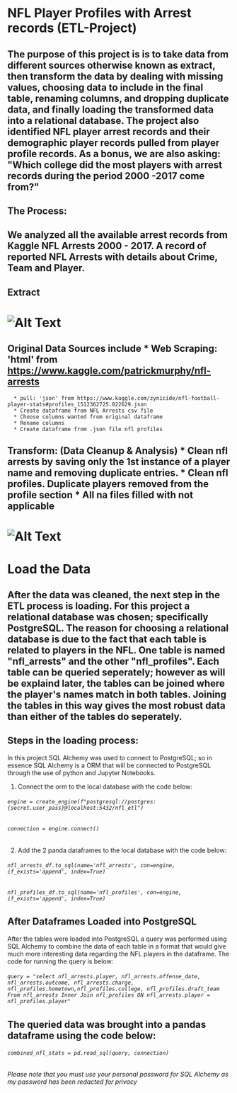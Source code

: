 # **NFL Player Profiles with Arrest records (ETL-Project)**

## The purpose of this project is is to take data from different sources otherwise known as extract, then transform the data by dealing with missing values, choosing data to include in the final table, renaming columns, and dropping duplicate data, and finally loading the transformed data into a relational database. The project also identified NFL player arrest records and their demographic player records pulled from player profile records. As a bonus, we are also asking: "Which college did the most players with arrest records during the period 2000 -2017 come from?"

## The Process:

## We analyzed all the available arrest records from Kaggle NFL Arrests 2000 - 2017. A record of reported NFL Arrests with details about Crime, Team and Player. 





## Extract
# ![Alt Text](https://www.bing.com/th?id=OIP.Fw4E9H7ZRyhHzWK7xk6jUQHaFB&w=233&h=160&c=7&o=5&dpr=1.5&pid=1.7)



## Original Data Sources include   * Web Scraping: 'html' from https://www.kaggle.com/patrickmurphy/nfl-arrests   
      * pull: 'json' from https://www.kaggle.com/zynicide/nfl-football-player-stats#profiles_1512362725.022629.json   
      * Create dataframe from NFL Arrests csv file   
      * Choose columns wanted from original dataframe   
      * Rename columns   
      * Create dataframe from .json file nfl profiles 

## Transform: (Data Cleanup & Analysis)   * Clean nfl arrests by saving only the 1st instance of a player name and removing duplicate entries.   * Clean nfl profiles. Duplicate players removed from the profile section   * All na files filled with not applicable 




# ![Alt Text](https://www.bing.com/th?id=OIP.EKlqoGs8WygAu7Nq5-gKFgHaHa&w=208&h=206&c=7&o=5&pid=1.7)

# Load the Data
## After the data was cleaned, the next step in the ETL process is loading. For this project a relational database was chosen; specifically PostgreSQL. The reason for choosing a relational database is due to the fact that each table is related to players in the NFL. One table is named "nfl_arrests" and the other "nfl_profiles". Each table can be queried seperately; however as will be explaind later, the tables can be joined where the player's names match in both tables. Joining the tables in this way gives the most robust data than either of the tables do seperately.

## Steps in the loading process:
In this project SQL Alchemy was used to connect to PostgreSQL; so in essence SQL Alchemy is a ORM that will be connected to PostgreSQL through the use of python and Jupyter Notebooks.
1.  Connect the orm to the local database with the code below:
###### `engine = create_engine(f"postgresql://postgres:{secret.user_pass}@localhost:5432/nfl_etl")`
###### `connection = engine.connect()`
2.  Add the 2 panda dataframes to the local database with the code below:
###### `nfl_arrests_df.to_sql(name='nfl_arrests', con=engine, if_exists='append', index=True)`
###### `nfl_profiles_df.to_sql(name='nfl_profiles', con=engine, if_exists='append', index=True)`

## After Dataframes Loaded into PostgreSQL
After the tables were loaded into PostgreSQL a query was performed using SQL Alchemy to combine the data of each table in a format that would give much more interesting data regarding the NFL players in the dataframe.  The code for running the query is below:
###### `query = "select nfl_arrests.player, nfl_arrests.offense_date, nfl_arrests.outcome, nfl_arrests.charge, nfl_profiles.hometown,nfl_profiles.college, nfl_profiles.draft_team From nfl_arrests Inner Join nfl_profiles ON nfl_arrests.player = nfl_profiles.player"`
## The queried data was brought into a pandas dataframe using the code below:
###### `combined_nfl_stats = pd.read_sql(query, connection)`
*Please note that you must use your personal password for SQL Alchemy as my password has been redacted for privacy*
